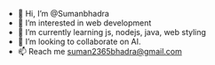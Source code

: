 - 👋 Hi, I’m @Sumanbhadra
- 👀 I’m interested in web development
- 🌱 I’m currently learning js, nodejs, java, web styling
- 💞️ I’m looking to collaborate on AI.
- 📫 Reach me suman2365bhadra@gmail.com

<!---
Sumanbhadra/Sumanbhadra is a ✨ special ✨ repository because its `README.md` (this file) appears on your GitHub profile.
You can click the Preview link to take a look at your changes.
--->
